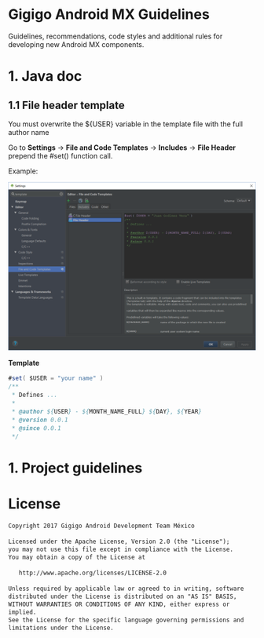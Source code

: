 # Gigigo Android MX Guidelines
Guidelines, recommendations, code styles and additional rules for developing new Android MX components.

# 1. Java doc

## 1.1 File header template

You must overwrite the ${USER} variable in the template file with the full author name

Go to __Settings__ -> __File and Code Templates__ -> __Includes__ -> __File Header__ prepend the #set() function call.

Example:

![Alt Text](assets/file-header.png "file header")

__Template__

```java
#set( $USER = "your name" )
/**
 * Defines ...
 * 
 * @author ${USER} - ${MONTH_NAME_FULL} ${DAY}, ${YEAR}
 * @version 0.0.1
 * @since 0.0.1
 */

```
# 1. Project guidelines

# License
```
Copyright 2017 Gigigo Android Development Team México

Licensed under the Apache License, Version 2.0 (the "License");
you may not use this file except in compliance with the License.
You may obtain a copy of the License at

   http://www.apache.org/licenses/LICENSE-2.0

Unless required by applicable law or agreed to in writing, software
distributed under the License is distributed on an "AS IS" BASIS,
WITHOUT WARRANTIES OR CONDITIONS OF ANY KIND, either express or implied.
See the License for the specific language governing permissions and
limitations under the License.
```
